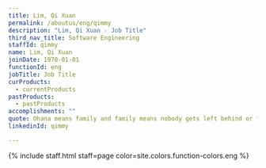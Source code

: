 ```yaml
---
title: Lim, Qi Xuan
permalink: /aboutus/eng/qimmy
description: "Lim, Qi Xuan - Job Title"
third_nav_title: Software Engineering
staffId: qimmy
name: Lim, Qi Xuan
joinDate: 1970-01-01
functionId: eng
jobTitle: Job Title
curProducts:
  - currentProducts
pastProducts:
  - pastProducts
accomplishments: ""
quote: Ohana means family and family means nobody gets left behind or forgotten.
linkedinId: qimmy

---
```


{% include staff.html staff=page color=site.colors.function-colors.eng %}
